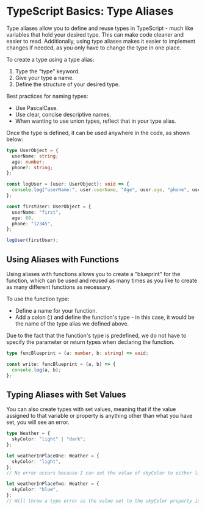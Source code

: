 # TypeScript Basics: Type Aliases

Type aliases allow you to define and reuse types in TypeScript - much like variables that hold your desired type. This can make code cleaner and easier to read. Additionally, using type aliases makes it easier to implement changes if needed, as you only have to change the type in one place.

To create a type using a type alias:

1. Type the "type" keyword.
2. Give your type a name.
3. Define the structure of your desired type.

Best practices for naming types:

- Use PascalCase.
- Use clear, concise descriptive names.
- When wanting to use union types, reflect that in your type alias.

Once the type is defined, it can be used anywhere in the code, as shown below:

```typescript
type UserObject = {
  userName: string;
  age: number;
  phone?: string;
};

const logUser = (user: UserObject): void => {
  console.log("userName:", user.userName, "Age", user.age, "phone", user.phone);
};

const firstUser: UserObject = {
  userName: "first",
  age: 60,
  phone: "12345",
};

logUser(firstUser);
```

## Using Aliases with Functions

Using aliases with functions allows you to create a "blueprint" for the function, which can be used and reused as many times as you like to create as many different functions as necessary.

To use the function type:

- Define a name for your function.
- Add a colon (:) and define the function's type - in this case, it would be the name of the type alias we defined above.

Due to the fact that the function's type is predefined, we do not have to specify the parameter or return types when declaring the function.

```typescript
type funcBlueprint = (a: number, b: string) => void;

const write: funcBlueprint = (a, b) => {
  console.log(a, b);
};
```

## Typing Aliases with Set Values

You can also create types with set values, meaning that if the value assigned to that variable or property is anything other than what you have set, you will see an error.

```typescript
type Weather = {
  skyColor: "light" | "dark";
};

let weatherInPlaceOne: Weather = {
  skyColor: "light",
};
// No error occurs because I can set the value of skyColor to either light or dark

let weatherInPlaceTwo: Weather = {
  skyColor: "blue",
};
// Will throw a type error as the value set to the skyColor property is neither light nor dark
```



